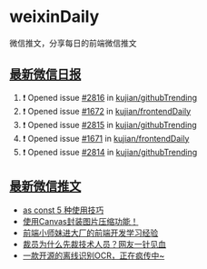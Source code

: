 # weixinDaily
微信推文，分享每日的前端微信推文

## [最新微信日报](https://github.com/kujian/weixinDaily/issues)

<!--START_SECTION:activity-->
1. ❗ Opened issue [#2816](https://github.com/kujian/githubTrending/issues/2816) in [kujian/githubTrending](https://github.com/kujian/githubTrending)
2. ❗ Opened issue [#1672](https://github.com/kujian/frontendDaily/issues/1672) in [kujian/frontendDaily](https://github.com/kujian/frontendDaily)
3. ❗ Opened issue [#2815](https://github.com/kujian/githubTrending/issues/2815) in [kujian/githubTrending](https://github.com/kujian/githubTrending)
4. ❗ Opened issue [#1671](https://github.com/kujian/frontendDaily/issues/1671) in [kujian/frontendDaily](https://github.com/kujian/frontendDaily)
5. ❗ Opened issue [#2814](https://github.com/kujian/githubTrending/issues/2814) in [kujian/githubTrending](https://github.com/kujian/githubTrending)
<!--END_SECTION:activity-->


## [最新微信推文](https://weixin.qdkfweb.cn/)

<!-- BLOG-POST-LIST:START -->
- [as const 5 种使用技巧](https://weixin.qdkfweb.cn/41571.html)
- [使用Canvas封装图片压缩功能！](https://weixin.qdkfweb.cn/41563.html)
- [前端小师妹进大厂的前端开发学习经验](https://weixin.qdkfweb.cn/41538.html)
- [裁员为什么先裁技术人员？网友一针见血](https://weixin.qdkfweb.cn/41542.html)
- [一款开源的离线识别OCR，正在疯传中~](https://weixin.qdkfweb.cn/41543.html)
<!-- BLOG-POST-LIST:END -->